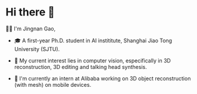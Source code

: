 # Hi there 👋

👨‍🎓 I'm Jingnan Gao, 

- 🎓 A first-year Ph.D. student in AI instititute, Shanghai Jiao Tong University (SJTU).

- 🥰 My current interest lies in computer vision, especifically in 3D reconstruction, 3D editing and talking head synthesis.
- 🤗 I'm currently an intern at Alibaba working on 3D object reconstruction (with mesh) on mobile devices.

<!-- 
🕑 Some stats of my Github

![GitHub stats](https://github-readme-stats.vercel.app/api?username=G-1nOnly&show_icons=true&hide=prs&theme=tokyonight) -->
